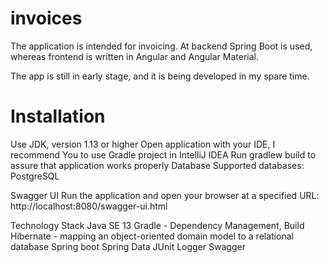 # invoices
The application is intended for invoicing. At backend Spring Boot is used, whereas frontend is written in Angular and Angular Material.

The app is still in early stage, and it is being developed in my spare time.

# Installation
Use JDK, version 1.13 or higher
Open application with your IDE, I recommend You to use Gradle project in IntelliJ IDEA
Run gradlew build to assure that application works properly
Database
Supported databases:
PostgreSQL

Swagger UI
Run the application and open your browser at a specified URL: http://localhost:8080/swagger-ui.html

Technology Stack
Java SE 13
Gradle - Dependency Management, Build
Hibernate - mapping an object-oriented domain model to a relational database
Spring boot
Spring Data
JUnit
Logger
Swagger
